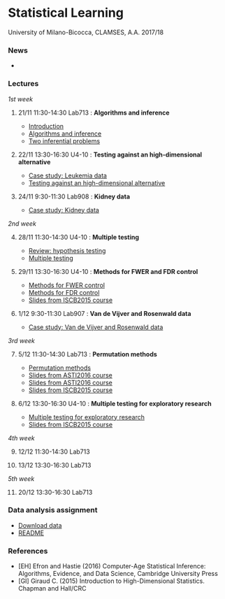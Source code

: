# Statistical Learning 

University of Milano-Bicocca, CLAMSES, A.A. 2017/18

### News

* 

### Lectures

*1st week*

1. 21/11 11:30-14:30 Lab713 : **Algorithms and inference**

    + [Introduction](https://github.com/aldosolari/SL/blob/master/lectures/0_intro.pdf)
    + [Algorithms and inference](https://github.com/aldosolari/SL/blob/master/lectures/1_ai.pdf)
    + [Two inferential problems](https://github.com/aldosolari/SL/blob/master/lectures/2_twoip.pdf)

2. 22/11 13:30-16:30 U4-10 : **Testing against an high-dimensional alternative**

    + [Case study: Leukemia data](https://github.com/aldosolari/SL/blob/master/lectures/3_leukemia.pdf)
    + [Testing against an high-dimensional alternative](https://github.com/aldosolari/SL/blob/master/lectures/4_tahda.pdf)

3. 24/11 9:30-11:30 Lab908 : **Kidney data**

    + [Case study: Kidney data](https://github.com/aldosolari/SL/blob/master/lectures/5_kidney.pdf)
    
*2nd week*

4. 28/11 11:30-14:30 U4-10 : **Multiple testing**

    + [Review: hypothesis testing](http://www.econ.uzh.ch/dam/jcr:ffffffff-935a-b0d6-0000-00002a046dec/are_2010.pdf)
    + [Multiple testing](https://github.com/aldosolari/SL/blob/master/lectures/6_mt.pdf)

5. 29/11 13:30-16:30 U4-10 : **Methods for FWER and FDR control**

    + [Methods for FWER control](https://github.com/aldosolari/SL/blob/master/lectures/7_FWER.pdf)
    + [Methods for FDR control](https://github.com/aldosolari/SL/blob/master/lectures/8_FDR.pdf)
    + [Slides from ISCB2015 course](https://github.com/aldosolari/SL/blob/master/extra/partI.pdf)

6. 1/12 9:30-11:30 Lab907 : **Van de Vijver and Rosenwald data**

    + [Case study: Van de Vijver and Rosenwald data](https://github.com/aldosolari/SL/blob/master/lectures/9_VandeVijver.pdf)

*3rd week*

7. 5/12 11:30-14:30 Lab713 : **Permutation methods**

    + [Permutation methods](https://github.com/aldosolari/SL/blob/master/lectures/10_perm.pdf)
    + [Slides from ASTI2016 course](https://github.com/aldosolari/SL/blob/master/extra/NPclassic.pdf)
    + [Slides from ASTI2016 course](https://github.com/aldosolari/SL/blob/master/extra/NPperm.pdf)
    + [Slides from ISCB2015 course](https://github.com/aldosolari/SL/blob/master/extra/partII.pdf)


8. 6/12 13:30-16:30 U4-10 : **Multiple testing for exploratory research**

    + [Multiple testing for exploratory research](https://projecteuclid.org/download/pdfview_1/euclid.ss/1330437937)
    + [Slides from ISCB2015 course](https://github.com/aldosolari/SL/blob/master/extra/partIII.pdf)

*4th week*

9. 12/12 11:30-14:30 Lab713

10. 13/12 13:30-16:30 Lab713

*5th week*

11. 20/12 13:30-16:30 Lab713

### Data analysis assignment

  + [Download data](https://osf.io/47tnc/)
  + [README](https://github.com/aldosolari/SL/tree/master/DAA)


### References

  + [EH] Efron and Hastie (2016) Computer-Age Statistical Inference: Algorithms, Evidence, and Data Science, Cambridge University Press
  + [GI] Giraud C. (2015) Introduction to High-Dimensional Statistics. Chapman and Hall/CRC
